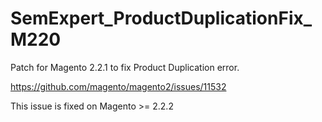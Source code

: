 # SemExpert_ProductDuplicationFix_M220

Patch for Magento 2.2.1 to fix Product Duplication error.

https://github.com/magento/magento2/issues/11532

This issue is fixed on Magento >= 2.2.2
